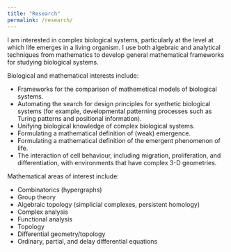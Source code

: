 ```yaml
---
title: "Research"
permalink: /research/
---
```


I am interested in complex biological systems, particularly at the level at which life emerges in a living organism. I use both algebraic and analytical techniques from mathematics to develop general mathematical frameworks for studying biological systems.

Biological and mathematical interests include:
- Frameworks for the comparison of mathemetical models of biological systems.
- Automating the search for design principles for synthetic biological systems (for example, developmental patterning processes such as Turing patterns and positional information).
- Unifying biological knowledge of complex biological systems.
- Formulating a mathematical definition of (weak) emergence.
- Formulating a mathematical definition of the emergent phenomenon of life.
- The interaction of cell behaviour, including migration, proliferation, and differentiation, with environments that have complex 3-D geometries.

Mathematical areas of interest include:
- Combinatorics (hypergraphs)
- Group theory
- Algebraic topology (simplicial complexes, persistent homology)
- Complex analysis
- Functional analysis
- Topology
- Differential geometry/topology
- Ordinary, partial, and delay differential equations
